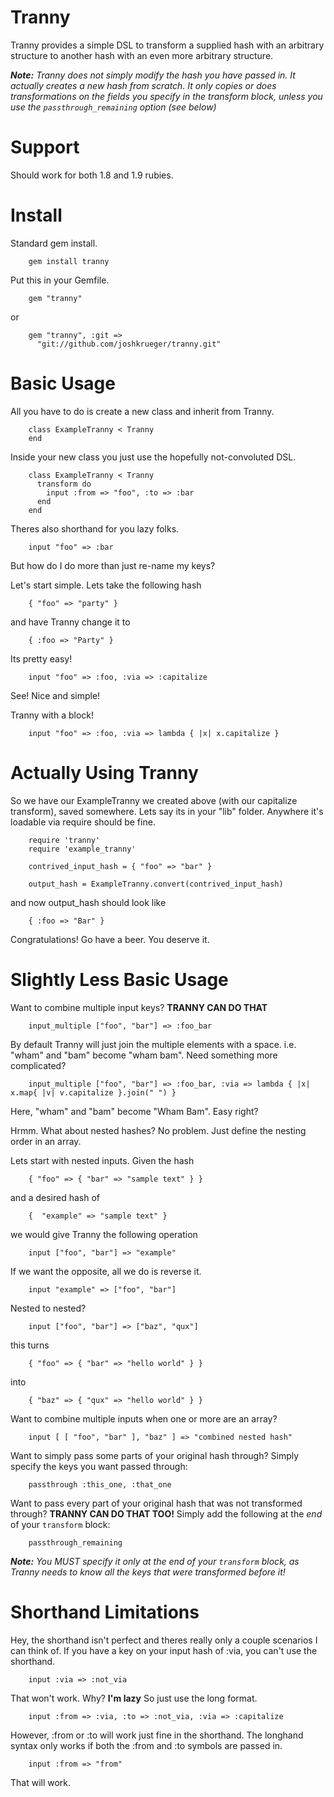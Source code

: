 Tranny
======

Tranny provides a simple DSL to transform a supplied hash with an arbitrary structure to another hash with an even more arbitrary structure.

***Note:*** *Tranny does not simply modify the hash you have passed in. It actually creates a new hash from scratch. It only copies or does transformations on the fields you specify in the transform block, unless you use the `passthrough_remaining` option (see below)*

Support
=======

Should work for both 1.8 and 1.9 rubies.

Install
=======

Standard gem install.

        gem install tranny


Put this in your Gemfile.

        gem "tranny"

or

        gem "tranny", :git =>
          "git://github.com/joshkrueger/tranny.git"

Basic Usage
===========

All you have to do is create a new class and inherit from Tranny.

        class ExampleTranny < Tranny
        end

Inside your new class you just use the hopefully not-convoluted DSL.

        class ExampleTranny < Tranny
          transform do
            input :from => "foo", :to => :bar
          end
        end

Theres also shorthand for you lazy folks.

        input "foo" => :bar
        
But how do I do more than just re-name my keys?

Let's start simple. Lets take the following hash

        { "foo" => "party" }

and have Tranny change it to

        { :foo => "Party" }

Its pretty easy!

        input "foo" => :foo, :via => :capitalize

See! Nice and simple!

Tranny with a block!

        input "foo" => :foo, :via => lambda { |x| x.capitalize }

Actually Using Tranny
================

So we have our ExampleTranny we created above (with our capitalize transform), saved somewhere. Lets say its in your "lib" folder. Anywhere it's loadable via require should be fine.

        require 'tranny'
        require 'example_tranny'

        contrived_input_hash = { "foo" => "bar" }

        output_hash = ExampleTranny.convert(contrived_input_hash)

and now output_hash should look like

        { :foo => "Bar" }

Congratulations! Go have a beer. You deserve it.

Slightly Less Basic Usage
=================

Want to combine multiple input keys? **TRANNY CAN DO THAT**
        
        input_multiple ["foo", "bar"] => :foo_bar

By default Tranny will just join the multiple elements with a space. i.e. "wham" and "bam" become "wham bam". Need something more complicated?

        input_multiple ["foo", "bar"] => :foo_bar, :via => lambda { |x| x.map{ |v| v.capitalize }.join(" ") }

Here, "wham" and "bam" become "Wham Bam". Easy right?

Hrmm. What about nested hashes? No problem. Just define the nesting order in an array.

Lets start with nested inputs. Given the hash

        { "foo" => { "bar" => "sample text" } }

and a desired hash of

        {  "example" => "sample text" }

we would give Tranny the following operation

        input ["foo", "bar"] => "example"

If we want the opposite, all we do is reverse it.

        input "example" => ["foo", "bar"]

Nested to nested?

        input ["foo", "bar"] => ["baz", "qux"]

this turns

        { "foo" => { "bar" => "hello world" } }

into

        { "baz" => { "qux" => "hello world" } }

Want to combine multiple inputs when one or more are an array?

        input [ [ "foo", "bar" ], "baz" ] => "combined nested hash"

Want to simply pass some parts of your original hash through? Simply specify the keys you want passed through:

        passthrough :this_one, :that_one

Want to pass every part of your original hash that was not transformed through? **TRANNY CAN DO THAT TOO!** Simply add the following at the _end_ of your `transform` block:

        passthrough_remaining

***Note:*** *You MUST specify it only at the end of your `transform` block, as Tranny needs to know all the keys that were transformed before it!*

Shorthand Limitations
==============

Hey, the shorthand isn't perfect and theres really only a couple scenarios I can think of. If you have a key on your input hash of :via, you can't use the shorthand.

        input :via => :not_via

That won't work. Why? **I'm lazy** So just use the long format.

        input :from => :via, :to => :not_via, :via => :capitalize

However, :from or :to will work just fine in the shorthand. The longhand syntax only works if both the :from and :to symbols are passed in.

        input :from => "from"

That will work.

